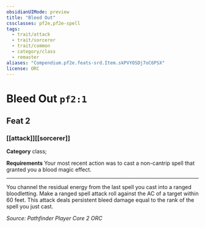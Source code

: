 ```yaml
---
obsidianUIMode: preview
title: "Bleed Out"
cssclasses: pf2e,pf2e-spell
tags:
  - trait/attack
  - trait/sorcerer
  - trait/common
  - category/class
  - remaster
aliases: "Compendium.pf2e.feats-srd.Item.skPVYOSDj7oC6PSX"
license: ORC
---
```

# Bleed Out `pf2:1`
## Feat 2
### [[attack]][[sorcerer]]

**Category** class; 




**Requirements** Your most recent action was to cast a non-cantrip spell that granted you a blood magic effect.

* * *

You channel the residual energy from the last spell you cast into a ranged bloodletting. Make a ranged spell attack roll against the AC of a target within 60 feet. This attack deals persistent bleed damage equal to the rank of the spell you just cast.

*Source: Pathfinder Player Core 2*
*ORC*